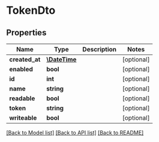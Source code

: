 # TokenDto

## Properties

| Name           | Type                          | Description | Notes      |
| -------------- | ----------------------------- | ----------- | ---------- |
| **created_at** | [**\DateTime**](\DateTime.md) |             | [optional] |
| **enabled**    | **bool**                      |             | [optional] |
| **id**         | **int**                       |             | [optional] |
| **name**       | **string**                    |             | [optional] |
| **readable**   | **bool**                      |             | [optional] |
| **token**      | **string**                    |             | [optional] |
| **writeable**  | **bool**                      |             | [optional] |

[[Back to Model list]](../../README.md#documentation-for-models) [[Back to API list]](../../README.md#documentation-for-api-endpoints) [[Back to README]](../../README.md)
